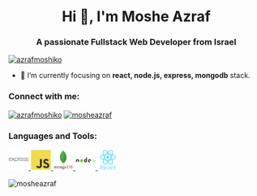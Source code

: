 <h1 align="center">Hi 👋, I'm Moshe Azraf</h1>
<h3 align="center">A passionate Fullstack Web Developer from Israel</h3>

<p align="left"> <a href="https://twitter.com/azrafmoshiko" target="blank"><img src="https://img.shields.io/twitter/follow/azrafmoshiko?logo=twitter&style=for-the-badge" alt="azrafmoshiko" /></a> </p>

- 🌱 I’m currently focusing on **react, node.js, express, mongodb** stack.

<h3 align="left">Connect with me:</h3>
<p align="left">
<a href="https://twitter.com/azrafmoshiko" target="blank"><img align="center" src="https://raw.githubusercontent.com/rahuldkjain/github-profile-readme-generator/master/src/images/icons/Social/twitter.svg" alt="azrafmoshiko" height="30" width="40" /></a>
<a href="https://linkedin.com/in/mosheazraf" target="blank"><img align="center" src="https://raw.githubusercontent.com/rahuldkjain/github-profile-readme-generator/master/src/images/icons/Social/linked-in-alt.svg" alt="mosheazraf" height="30" width="40" /></a>
</p>

<h3 align="left">Languages and Tools:</h3>
<p align="left"> <a href="https://expressjs.com" target="_blank" rel="noreferrer"> <img src="https://raw.githubusercontent.com/devicons/devicon/master/icons/express/express-original-wordmark.svg" alt="express" width="40" height="40"/> </a> <a href="https://developer.mozilla.org/en-US/docs/Web/JavaScript" target="_blank" rel="noreferrer"> <img src="https://raw.githubusercontent.com/devicons/devicon/master/icons/javascript/javascript-original.svg" alt="javascript" width="40" height="40"/> </a> <a href="https://www.mongodb.com/" target="_blank" rel="noreferrer"> <img src="https://raw.githubusercontent.com/devicons/devicon/master/icons/mongodb/mongodb-original-wordmark.svg" alt="mongodb" width="40" height="40"/> </a> <a href="https://nodejs.org" target="_blank" rel="noreferrer"> <img src="https://raw.githubusercontent.com/devicons/devicon/master/icons/nodejs/nodejs-original-wordmark.svg" alt="nodejs" width="40" height="40"/> </a> <a href="https://reactjs.org/" target="_blank" rel="noreferrer"> <img src="https://raw.githubusercontent.com/devicons/devicon/master/icons/react/react-original-wordmark.svg" alt="react" width="40" height="40"/> </a> </p>

<p><img align="center" src="https://github-readme-stats.vercel.app/api/top-langs?username=mosheazraf&show_icons=true&locale=en&layout=compact" alt="mosheazraf" /></p>

